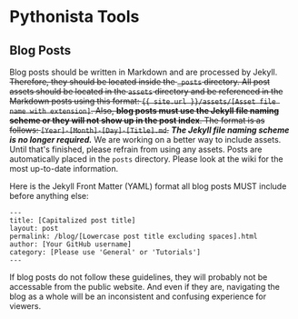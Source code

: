 # Pythonista Tools  
## Blog Posts
Blog posts should be written in Markdown and are processed by Jekyll. ~~Therefore, they should be located inside the ```_posts``` directory. All post assets should be located in the ```assets``` directory and be referenced in the Markdown posts using this format: ```{{ site.url }}/assets/[Asset file name with extension]```. Also, **blog posts must use the Jekyll file naming scheme or they will not show up in the post index**. The format is as follows: ```[Year]-[Month]-[Day]-[Title].md```.~~ _**The Jekyll file naming scheme is no longer required.**_ We are working on a better way to include assets. Until that's finished, please refrain from using any assets. Posts are automatically placed in the ```posts``` directory. Please look at the wiki for the most up-to-date information.
  
Here is the Jekyll Front Matter (YAML) format all blog posts MUST include before anything else:  
```
---
title: [Capitalized post title]
layout: post
permalink: /blog/[Lowercase post title excluding spaces].html
author: [Your GitHub username]
category: [Please use 'General' or 'Tutorials']
---
```
If blog posts do not follow these guidelines, they will probably not be accessable from the public website. And even if they are, navigating the blog as a whole will be an inconsistent and confusing experience for viewers.
